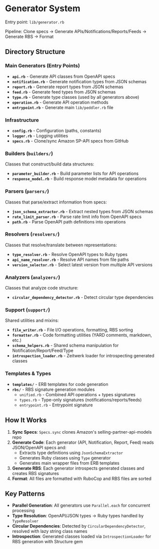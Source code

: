 # Generator System

Entry point: `lib/generator.rb`

Pipeline: Clone specs → Generate APIs/Notifications/Reports/Feeds → Generate RBS → Format

## Directory Structure

### Main Generators (Entry Points)
- **`api.rb`** - Generate API classes from OpenAPI specs
- **`notification.rb`** - Generate notification types from JSON schemas
- **`report.rb`** - Generate report types from JSON schemas
- **`feed.rb`** - Generate feed types from JSON schemas
- **`type.rb`** - Generate type classes (used by all generators above)
- **`operation.rb`** - Generate API operation methods
- **`entrypoint.rb`** - Generate main `lib/peddler.rb` file

### Infrastructure
- **`config.rb`** - Configuration (paths, constants)
- **`logger.rb`** - Logging utilities
- **`specs.rb`** - Clone/sync Amazon SP-API specs from GitHub

### Builders (`builders/`)
Classes that construct/build data structures:
- **`parameter_builder.rb`** - Build parameter lists for API operations
- **`response_model.rb`** - Build response model metadata for operations

### Parsers (`parsers/`)
Classes that parse/extract information from specs:
- **`json_schema_extractor.rb`** - Extract nested types from JSON schemas
- **`rate_limit_parser.rb`** - Parse rate limit info from OpenAPI specs
- **`path.rb`** - Parse OpenAPI path definitions into operations

### Resolvers (`resolvers/`)
Classes that resolve/translate between representations:
- **`type_resolver.rb`** - Resolve OpenAPI types to Ruby types
- **`api_name_resolver.rb`** - Resolve API names from file paths
- **`version_selector.rb`** - Select latest version from multiple API versions

### Analyzers (`analyzers/`)
Classes that analyze code structure:
- **`circular_dependency_detector.rb`** - Detect circular type dependencies

### Support (`support/`)
Shared utilities and mixins:
- **`file_writer.rb`** - File I/O operations, formatting, RBS sorting
- **`formatter.rb`** - Code formatting utilities (YARD comments, markdown, etc.)
- **`schema_helpers.rb`** - Shared schema manipulation for Notification/Report/Feed/Type
- **`introspection_loader.rb`** - Zeitwerk loader for introspecting generated classes

### Templates & Types
- **`templates/`** - ERB templates for code generation
- **`rbs/`** - RBS signature generation modules
  - `unified.rb` - Combined API operations + types signatures
  - `types.rb` - Type-only signatures (notifications/reports/feeds)
  - `entrypoint.rb` - Entrypoint signature

## How It Works

1. **Sync Specs**: `Specs.sync` clones Amazon's selling-partner-api-models repo
2. **Generate Code**: Each generator (API, Notification, Report, Feed) reads JSON/OpenAPI specs and:
   - Extracts type definitions using `JsonSchemaExtractor`
   - Generates Ruby classes using `Type` generator
   - Generates main wrapper files from ERB templates
3. **Generate RBS**: Each generator introspects generated classes and creates RBS signatures
4. **Format**: All files are formatted with RuboCop and RBS files are sorted

## Key Patterns

- **Parallel Generation**: All generators use `Parallel.each` for concurrent processing
- **Type Resolution**: OpenAPI/JSON types → Ruby types handled by `TypeResolver`
- **Circular Dependencies**: Detected by `CircularDependencyDetector`, resolved with lazy string class names
- **Introspection**: Generated classes loaded via `IntrospectionLoader` for RBS generation with Structure gem
